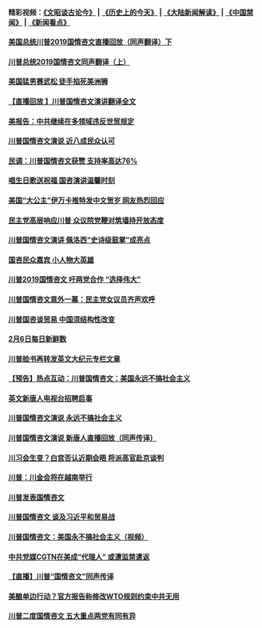 #### 精彩视频：[《文昭谈古论今》](http://45.32.25.56/wenzhao) | [《历史上的今天》](http://45.32.25.56/today-in-history) | [《大陆新闻解读》](http://45.32.25.56/ntdtv-comedy) | [《中国禁闻》](http://45.32.25.56/ntdtv-news) | [《新闻看点》](http://45.32.25.56/news-insight) 

 #### [美国总统川普2019国情咨文直播回放（同声翻译）下](../pages/prog203/a102506526.md?t=02071831?t=02071533) 

#### [川普总统2019国情咨文同声翻译（上）](../pages/prog203/a102506521.md?t=02071831?t=02071533) 

#### [美国猛男赛武松  徒手掐死美洲狮](../pages/prog203/a102506475.md?t=02071831?t=02071533) 

#### [【直播回放 】川普国情咨文演讲翻译全文](../pages/prog203/a102505805.md?t=02071831?t=02071533) 

#### [美报告：中共继续在多领域违反世贸规定](../pages/prog203/a102506340.md?t=02071831?t=02071533) 

#### [川普国情咨文演说 近八成民众认可](../pages/prog203/a102505753.md?t=02071831?t=02071533) 

#### [民调：川普国情咨文获赞 支持率高达76%](../pages/prog203/a102506084.md?t=02071831?t=02071533) 

#### [唱生日歌送祝福 国咨演讲温馨时刻](../pages/prog203/a102506023.md?t=02071831?t=02071533) 

#### [美国“大公主”伊万卡推特发中文贺岁 网友热烈回应](../pages/prog203/a102505967.md?t=02071831?t=02071533) 

#### [民主党高层响应川普 众议院党鞭对筑墙持开放态度](../pages/prog203/a102505987.md?t=02071831?t=02071533) 

#### [川普国情咨文演讲 佩洛西“史诗级鼓掌”成亮点](../pages/prog203/a102505926.md?t=02071831?t=02071533) 

#### [国咨民众嘉宾 小人物大英雄](../pages/prog203/a102506001.md?t=02071831?t=02071533) 

#### [川普2019国情咨文 吁两党合作 “选择伟大”](../pages/prog203/a102506004.md?t=02071831?t=02071533) 

#### [川普国情咨文意外一幕：民主党女议员齐声欢呼](../pages/prog203/a102505827.md?t=02071831?t=02071533) 

#### [川普国咨谈贸易 中国须结构性改变](../pages/prog203/a102505938.md?t=02071831?t=02071533) 

#### [2月6日每日新鲜数](../pages/prog203/a102505858.md?t=02071831?t=02071533) 

#### [川普脸书再转发英文大纪元专栏文章](../pages/prog203/a102505853.md?t=02071831?t=02071533) 

#### [【预告】热点互动：川普国情咨文：美国永远不搞社会主义](../pages/prog203/a102505817.md?t=02071831?t=02071533) 

#### [英文新唐人电视台招聘启事](../pages/prog203/a102505798.md?t=02071831?t=02071533) 

#### [川普国情咨文演说 永远不搞社会主义](../pages/prog203/a102505770.md?t=02071831?t=02071533) 

#### [川普国情咨文演说 新唐人直播回放（同声传译）](../pages/prog203/a102505121.md?t=02071831?t=02071533) 

#### [川习会生变？白宫否认近期会晤 将派高官赴京谈判](../pages/prog203/a102505719.md?t=02071831?t=02071533) 

#### [川普：川金会将在越南举行](../pages/prog203/a102505661.md?t=02071831?t=02071533) 

#### [川普发表国情咨文](../pages/prog203/a102505666.md?t=02071831?t=02071533) 

#### [川普国情咨文 谈及习近平和贸易战](../pages/prog203/a102505488.md?t=02071831?t=02071533) 

#### [川普国情咨文：美国永不搞社会主义（视频）](../pages/prog203/a102505480.md?t=02071831?t=02071533) 

#### [中共党媒CGTN在美成“代理人” 或遭监禁遣返](../pages/prog203/a102505427.md?t=02071831?t=02071533) 

#### [【直播】川普“国情咨文”同声传译](../pages/prog203/a102504649.md?t=02071831?t=02071533) 

#### [美酿单边行动？官方报告称修改WTO规则约束中共无用](../pages/prog203/a102505269.md?t=02071831?t=02071533) 

#### [川普二度国情咨文 五大重点两党有同有异](../pages/prog203/a102505300.md?t=02071831?t=02071533) 

